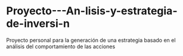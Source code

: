 # Proyecto---An-lisis-y-estrategia-de-inversi-n
Proyecto personal para la generación de una estrategia basado en el análisis del comportamiento de las acciones
